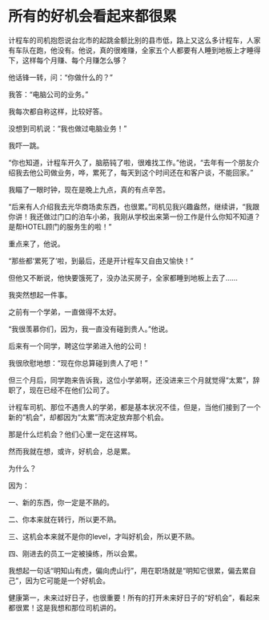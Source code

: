 # 所有的好机会看起来都很累

计程车的司机抱怨说台北市的起跳金额比别的县市低，路上又这么多计程车，人家有车队在跑，他没有。他说，真的很难赚，全家五个人都要有人睡到地板上才睡得下，这样每个月赚、每个月赚怎么够？ 

他话锋一转，问：“你做什么的？” 

我答：“电脑公司的业务。” 

我每次都自称这样，比较好答。 

没想到司机说：“我也做过电脑业务！” 

我吓一跳。 

“你也知道，计程车开久了，脑筋钝了啦，很难找工作。”他说，“去年有一个朋友介绍我去他公司做业务，哗，累死了，每天到这个时间还在和客户谈，不能回家。” 

我瞄了一眼时钟，现在是晚上九点，真的有点辛苦。 

“后来有人介绍我去光华商场卖东西，也很累。”司机见我兴趣盎然，继续讲，“我跟你讲！我还做过门口的泊车小弟，我刚从学校出来第一份工作是什么你知不知道？是帮HOTEL顾门的服务生的啦！” 

重点来了，他说。 

“那些都‘累死了’啦，到最后，还是开计程车又自由又愉快！” 

但他又不断说，他快要饿死了，没办法买房子，全家都睡到地板上去了…… 

我突然想起一件事。 

之前有一个学弟，一直做得不太好。 

“我很羡慕你们，因为，我一直没有碰到贵人。”他说。 

后来有一个同学，聘这位学弟进入他的公司！ 

我很欣慰地想：“现在你总算碰到贵人了吧！” 

但三个月后，同学跑来告诉我，这位小学弟啊，还没进来三个月就觉得“太累”，辞职了，现在已经不在他们公司了。 

计程车司机、那位不遇贵人的学弟，都是基本状况不佳，但是，当他们接到了一个新的“机会”，却都因为“太累”而决定放弃那个机会。 

那是什么烂机会？他们心里一定在这样骂。 

然而我就在想，或许，好机会，总是累。 

为什么？ 

因为： 

一、新的东西，你一定是不熟的。 

二、你本来就在转行，所以更不熟。 

三、这机会本来就不是你的level，才叫好机会，所以更不熟。 

四、刚进去的员工一定被操练，所以会累。 

我想起一句话“明知山有虎，偏向虎山行”，用在职场就是“明知它很累，偏去累自己”，因为它可能是一个好机会。 

健康第一，未来过好日子，也很重要！所有的打开未来好日子的“好机会”，看起来都很累！这是我想和那位司机讲的。